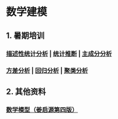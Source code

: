 # 数学建模

## 1. 暑期培训

### <a href="/描述性统计分析.ppt">描述性统计分析</a> | <a href="/统计推断.ppt">统计推断</a> | <a href="/主成分分析.ppt">主成分分析</a>

### <a href="/方差分析.ppt">方差分析</a> | <a href="/回归分析.ppt">回归分析</a> | <a href="聚类分析.ppt">聚类分析</a>

## 2. 其他资料
 
### <a href="/数学模型（姜启源第四版）.pdf">数学模型（姜启源第四版）</a>
